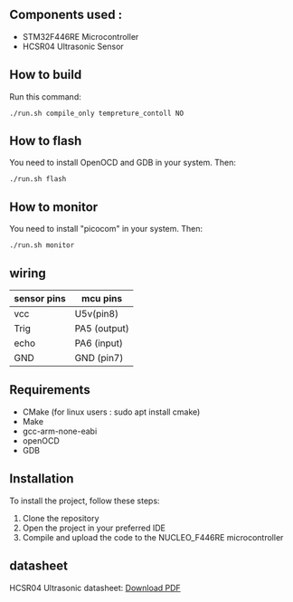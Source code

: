 

## Components used :

  * STM32F446RE Microcontroller
  * HC­SR04 Ultrasonic Sensor  
  

## How to build

Run this command:

    ./run.sh compile_only tempreture_contoll NO

## How to flash

You need to install OpenOCD and GDB in your system. Then:

    ./run.sh flash

## How to monitor

You need to install "picocom" in your system. Then:

    ./run.sh monitor


## wiring

 | sensor pins     | mcu pins | 
|-----------|-----|
| vcc     | U5v(pin8) | 
| Trig    | PA5 (output) | 
| echo    | PA6 (input) | 
|  GND    | GND (pin7)|


## Requirements

* CMake (for linux users : sudo apt install cmake)
* Make 
* gcc-arm-none-eabi
* openOCD
* GDB


 ## Installation

 To install the project, follow these steps:

  1. Clone the repository
  2. Open the project in your preferred IDE
  3. Compile and upload the code to the NUCLEO_F446RE microcontroller

## datasheet

   HC­SR04 Ultrasonic datasheet: 
    [Download PDF]( datasheet/HC-SR04.PDF )
    